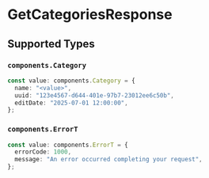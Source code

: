 # GetCategoriesResponse


## Supported Types

### `components.Category`

```typescript
const value: components.Category = {
  name: "<value>",
  uuid: "123e4567-d644-401e-97b7-23012ee6c50b",
  editDate: "2025-07-01 12:00:00",
};
```

### `components.ErrorT`

```typescript
const value: components.ErrorT = {
  errorCode: 1000,
  message: "An error occurred completing your request",
};
```


